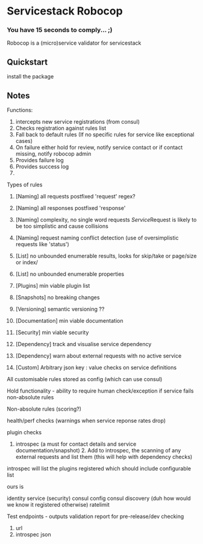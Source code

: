 # Servicestack Robocop

### You have 15 seconds to comply... ;)

Robocop is a (micro)service validator for servicestack

## Quickstart

install the package 


## Notes

Functions:

1. intercepts new service registrations (from consul)
2. Checks registration against rules list
3. Fall back to default rules (If no specific rules for service like exceptional cases)
4. On failure either hold for review, notify service contact or if contact missing, notify robocop admin
5. Provides failure log
6. Provides success log
7. 

Types of rules

1. [Naming] all requests postfixed 'request' regex?
2. [Naming] all responses postfixed 'response'
3. [Naming] complexity, no single word requests *Service*Request is likely to be too simplistic and cause collisions
3. [Naming] request naming conflict detection (use of oversimplistic requests like 'status')
3. [List] no unbounded enumerable results, looks for skip/take or page/size or index/
4. [List] no unbounded enumerable properties
5. [Plugins] min viable plugin list 
6. [Snapshots] no breaking changes
7. [Versioning] semantic versioning ??
8. [Documentation] min viable documentation
9. [Security] min viable security
10. [Dependency] track and visualise service dependency
13. [Dependency] warn about external requests with no active service

11. [Custom] Arbitrary json key : value checks on service definitions


All customisable rules stored as config (which can use consul)

Hold functionality - ability to require human check/exception if service fails non-absolute rules

Non-absolute rules (scoring?)

health/perf checks (warnings when service reponse rates drop)


plugin checks

1. introspec (a must for contact details and service documentation/snapshot)
   2. Add to introspec, the scanning of any external requests and list them (this will help with dependency checks)

introspec will list the plugins registered which should include configurable list

ours is

identity service (security)
consul config
consul discovery (duh how would we know it registered otherwise)
ratelimit

Test endpoints - outputs validation report for pre-release/dev checking

1. url
2. introspec json

